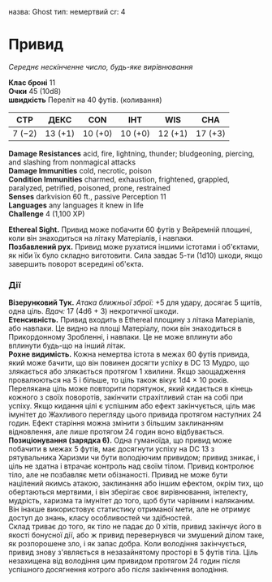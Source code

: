 назва: Ghost тип: немертвий cr: 4

# Привид
_Середнє нескінченне число, будь-яке вирівнювання_

**Клас броні** 11    
**Очки** 45 (10d8)    
**швидкість** Переліт на 40 футів. (коливання)

| СТР    | ДЕКС    | CON     | ІНТ     | WIS     | CHA     |
| ------ | ------- | ------- | ------- | ------- | ------- |
| 7 (−2) | 13 (+1) | 10 (+0) | 10 (+0) | 12 (+1) | 17 (+3) |

**Damage Resistances** acid, fire, lightning, thunder; bludgeoning, piercing, and slashing from nonmagical attacks    
**Damage Immunities** cold, necrotic, poison    
**Condition Immunities** charmed, exhaustion, frightened, grappled, paralyzed, petrified, poisoned, prone, restrained    
**Senses** darkvision 60 ft., passive Perception 11    
**Languages** any languages it knew in life    
**Challenge** 4 (1,100 XP)

**Ethereal Sight.** Привид може побачити 60 футів у Вейремній площині, коли він знаходиться на літаку Матеріалів, і навпаки.    
**Позбавлений рух.** Привид може рухатися іншими істотами і об'єктами, як ніби їх було складно виготовити. Сила завдає 5-ти (1d10) шкоди, якщо завершить поворот всередині об'єкта.

### Дії
**Візерунковий Тук.** _Атака ближньої зброї:_ +5 для удару, досягає 5 щитів, одна ціль. _Вдач:_ 17 (4d6 + 3) некротичної шкоди.    
**Етенсивність.** Привид входить в Ethereal площину з літака Матеріалів, або навпаки. Це видно на площі Матеріалу, поки він знаходиться в Прикордонному Зробленні, і навпаки. Це не може вплинути або вплинути будь-що на інший літак.    
**Рохне видимість.** Кожна немертва істота в межах 60 футів привида, який може бачити, що він повинен досягти успіху в DC 13 Мудро, що злякається або злякається протягом 1 хвилини. Якщо заощадження провалюються на 5 і більше, то ціль також вікує 1d4 × 10 років. Перелякана ціль може повторити порятунок, який кидається в кінець кожного з своїх поворотів, закінчити страхітливий стан на собі при успіху. Якщо кидання цілі є успішним або ефект закінчується, ціль має імунітет до Жахливого перегляду цього привида протягом наступних 24 годин. Ефект старіння можна змінити з більшим заклинанням відновлення, але лише протягом 24 годин воно відбувається.    
**Позиціонування (зарядка 6).** Одна гуманоїда, що привид може побачити в межах 5 футів, має досягнути успіху на DC 13 з рятувальника Харизми чи бути володіючим привидом; привид зникає, і ціль не здатна і втрачає контроль над своїм тілом. Привид контролює тіло, але не позбавляє мети обізнаності. Привид не може бути націлений якимсь атакою, заклинання або іншим ефектом, окрім тих, що обертаються мертвими, і він зберігає своє вирівнювання, інтелекту, мудрість, харизма та імунітет до того, щоб бути чарівним і наляканим. Він інакше використовує статистику отриманої мети, але не отримує доступ до знань, класу особливостей чи здібностей.    
Склад триває до того, як тіло не падає до 0 хітів, привид закінчує його в якості бонусної дії, або ж привид перевернувся чи змушений ділом таке, як розпорошене зло, і як запас добра. Коли володіння закінчується, привид знову з'являється в незазайнятому просторі в 5 футів тіла. Ціль незахищена від володіння цим привидом протягом 24 годин після успішного досягнення котрого або після закінчення володіння.